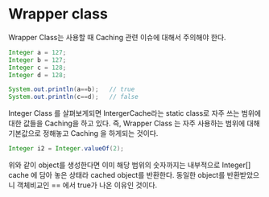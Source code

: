 # Wrapper class
Wrapper Class는 사용할 때 Caching 관련 이슈에 대해서 주의해야 한다. 
```java
Integer a = 127;
Integer b = 127;
Integer c = 128;
Integer d = 128;

System.out.println(a==b);	// true
System.out.println(c==d);	// false
```

Integer Class 를 살펴보게되면 IntergerCache라는 static class로 자주 쓰는 범위에 대한 값들을 Caching을 하고 있다. 즉, Wrapper Class 는 자주 사용하는 범위에 대해 기본값으로 정해놓고 Caching 을 하게되는 것이다.

```java
Integer i2 = Integer.valueOf(2);
```
위와 같이 object를 생성한다면 이미 해당 범위의 숫자까지는 내부적으로 Integer[] cache 에 담아 놓은 상태라 cached object를 반환한다. 동일한 object를 반환받았으니 객체비교인 == 에서 true가 나온 이유인 것이다.



